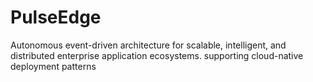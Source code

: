 # PulseEdge
Autonomous event-driven architecture for scalable, intelligent, and distributed enterprise application ecosystems. supporting cloud-native deployment patterns
